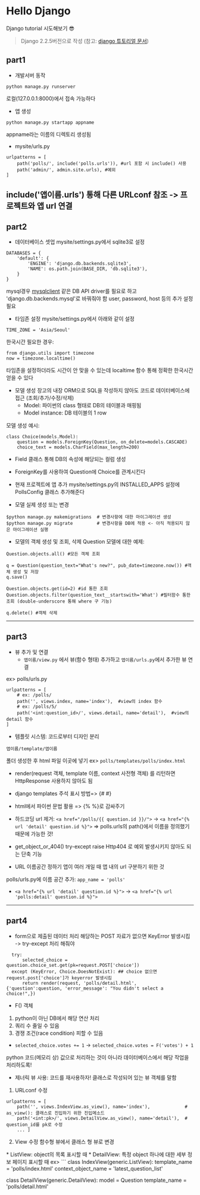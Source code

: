 # Hello Django
Django tutorial 시도해보기 :sunglasses:

> Django 2.2.5버전으로 작성
> (참고: [django 튜토리얼 문서](https://docs.djangoproject.com/ko/2.2/intro/tutorial01/))


## part1

* 개발서버 동작
```
python manage.py runserver
```
로컬(127.0.0.1:8000)에서 접속 가능하다

* 앱 생성
```
python manage.py startapp appname
```
appname라는 이름의 디렉토리 생성됨

* mysite/urls.py
```
urlpatterns = [
    path('polls/', include('polls.urls')), #url 포함 시 include() 사용
    path('admin/', admin.site.urls), #예외
]
```
include('앱이름.urls') 통해 다른 URLconf 참조 -> 프로젝트와 앱 url 연결
---
## part2

* 데이터베이스 셋업
mysite/settings.py에서 sqlite3로 설정
```
DATABASES = {
    'default': {
        'ENGINE': 'django.db.backends.sqlite3',
        'NAME': os.path.join(BASE_DIR, 'db.sqlite3'),
    }
}
```
mysql경우 [mysqlclient](https://pypi.org/project/mysqlclient/) 같은 DB API driver를 필요로 하고 'django.db.backends.mysql'로 바꿔줘야 함
user, password, host 등의 추가 설정 필요

* 타임존 설정
mysite/settings.py에서 아래와 같이 설정
```
TIME_ZONE = 'Asia/Seoul'
```

한국시간 필요한 경우:
```
from django.utils import timezone
now = timezone.localtime()
```
타임존을 설정하더라도 시간이 안 맞을 수 있는데 localtime 함수 통해 정확한 한국시간 얻을 수 있다

* 모델 생성
장고의 내장 ORM으로 SQL을 작성하지 않아도 코드로 데이터베이스에 접근 (조회/추가/수정/삭제)
  * Model: 파이썬의 class 형태로 DB의 테이블과 매핑됨
  * Model instance: DB 테이블의 1 row

모델 생성 예시:
```
class Choice(models.Model):
    question = models.ForeignKey(Question, on_delete=models.CASCADE)
    choice_text = models.CharField(max_length=200)
```
 * Field 클래스 통해 DB의 속성에 해당되는 컬럼 생성
 * ForeignKey를 사용하여 Question에 Choice를 관계시킨다

* 현재 프로젝트에 앱 추가
mysite/settings.py의 INSTALLED_APPS 설정에 PollsConfig 클래스 추가해준다

* 모델 실제 생성 또는 변경
```
$python manage.py makemigrations  # 변경사항에 대한 마이그레이션 생성
$python manage.py migrate         # 변경사항을 DB에 적용 <- 아직 적용되지 않은 마이그레이션 실행
```

* 모델의 객체 생성 및 조회, 삭제
Question 모델에 대한 예제:
```
Question.objects.all() #모든 객체 조회

q = Question(question_text="What's new?", pub_date=timezone.now()) #객체 생성 및 저장
q.save()

Question.objects.get(id=2) #id 통한 조회
Question.objects.filter(question_text__startswith='What') #필터함수 통한 조회 (double-underscore 통해 where 구 기능)

q.delete() #객체 삭제
```
---
## part3

* 뷰 추가 및 연결
  * ```앱이름/view.py``` 에서 뷰(함수 형태) 추가하고 ```앱이름/urls.py```에서 추가한 뷰 연결

ex> polls/urls.py
```
urlpatterns = [
    # ex: /polls/
    path('', views.index, name='index'),  #view의 index 함수
    # ex: /polls/5/
    path('<int:question_id>/', views.detail, name='detail'),  #view의 detail 함수
]
```

* 템플릿 시스템: 코드로부터 디자인 분리
```
앱이름/template/앱이름
```
폴더 생성한 후 html 파일 이곳에 넣기
ex> ```polls/templates/polls/index.html```

  * render(request 객체, template 이름, context 사전형 객체) 를 리턴하면 HttpResponse 사용하지 않아도 됨
  * django templates 주석 표시 방법=> {# #}
  * html에서 파이썬 문법 활용 => {% %}로 감싸주기
  * 하드코딩 url 제거: ```<a href="/polls/{{ question.id }}/">``` -> ```<a href="{% url 'detail' question.id %}">```
    => polls.urls의 path()에서 이름을 정의했기 때문에 가능한 것!

* get_object_or_404()
try-except raise Http404 로 예외 발생시키지 않아도 되는 단축 기능

* URL 이름공간 정하기
앱이 여러 개일 때 앱 내의 url 구분하기 위한 것

polls/urls.py에 이름 공간 추가: ``` app_name = 'polls' ```
  * ```<a href="{% url 'detail' question.id %}">``` -> ```<a href="{% url 'polls:detail' question.id %}">```
---
## part4

* form으로 제출된 데이터 처리
해당하는 POST 자료가 없으면 KeyError 발생시킴 -> try-except 처리 해줘야
```
  try:
      selected_choice = question.choice_set.get(pk=request.POST['choice'])
  except (KeyError, Choice.DoesNotExist): ## choice 없으면 request.post['choice']가 keyerror 발생시킴
      return render(request, 'polls/detail.html', {'question':question, 'error_message': "You didn't select a choice!",})
```

* F() 객체
1. python이 아닌 DB에서 해당 연산 처리
2. 쿼리 수 줄일 수 있음
3. 경쟁 조건(race condition) 피할 수 있음

  * ```selected_choice.votes += 1``` -> ```selected_choice.votes = F('votes') + 1```

python 코드(메모리 상) 값으로 처리하는 것이 아니라 데이터베이스에서 해당 작업을 처리하도록!

* 제너릭 뷰 사용: 코드를 재사용하자!
클래스로 작성되어 있는 뷰 객체를 말함

1. URLconf 수정
```
urlpatterns = [
    path('', views.IndexView.as_view(), name='index'),             # as_view(): 클래스로 진입하기 위한 진입메소드
    path('<int:pk>/', views.DetailView.as_view(), name='detail'),  # question_id를 pk로 수정
    ... ]
```

2. View 수정
함수형 뷰에서 클래스 형 뷰로 변경
  <Generic Display View>
  * ListView: object의 목록 표시할 때
  * DetailView: 특정 object 하나에 대한 세부 정보 페이지 표시할 때
ex>
```
class IndexView(generic.ListView):
    template_name = 'polls/index.html'
    context_object_name = 'latest_question_list'

class DetailView(generic.DetailView):
    model = Question
    template_name = 'polls/detail.html'
```
